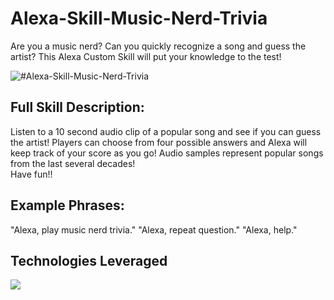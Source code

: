# Alexa-Skill-Music-Nerd-Trivia


Are you a music nerd? Can you quickly recognize a song and guess the artist?
This Alexa Custom Skill will put your knowledge to the test!

![](https://s3.amazonaws.com/spotify-audio-files/small-icon.png " #Alexa-Skill-Music-Nerd-Trivia")

Full Skill Description:
-----------------------
Listen to a 10 second audio clip of a popular song and see if you can guess the artist!
Players can choose from four possible answers and Alexa will keep track of your score as you go!
Audio samples represent popular songs from the last several decades!  
Have fun!!

Example Phrases:
-----------------------
"Alexa, play music nerd trivia."
"Alexa, repeat question."
"Alexa, help."

Technologies Leveraged
-----------------------
![](https://s3.amazonaws.com/alexa-skill-pomodora/Screen+Shot+2017-08-10+at+4.12.53+PM.png)
